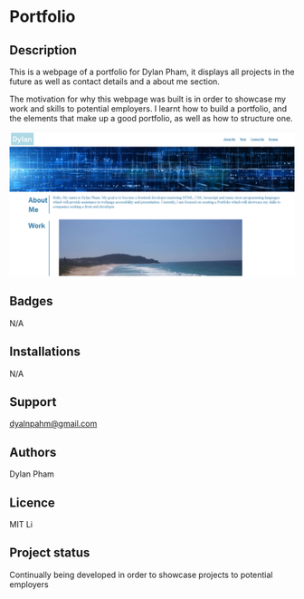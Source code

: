 # Portfolio

## Description
This is a webpage of a portfolio for Dylan Pham, it displays all projects in the future as well as contact details and a about me section.

The motivation for why this webpage was built is in order to showcase my work and skills to potential employers. 
I learnt how to build a portfolio, and the elements that make up a good portfolio, as well as how to structure one.

![alt text](./assets/images/README.PNG)

## Badges
N/A

## Installations
N/A

## Support
dyalnpahm@gmail.com

## Authors
Dylan Pham

## Licence
MIT Li

## Project status 
Continually being developed in order to showcase projects to potential employers

